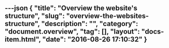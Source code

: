 ---json
{
    "title": "Overview the website's structure",
    "slug": "overview-the-websites-structure",
    "description": "",
    "category": "document.overview",
    "tag": [],
    "layout": "docs-item.html",
    "date": "2016-08-26 17:10:32"
}
---
